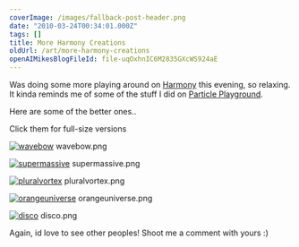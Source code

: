 ```yaml
---
coverImage: /images/fallback-post-header.png
date: "2010-03-24T00:34:01.000Z"
tags: []
title: More Harmony Creations
oldUrl: /art/more-harmony-creations
openAIMikesBlogFileId: file-uqOxhnIC6M2835GXcWS924aE
---
```


Was doing some more playing around on [Harmony](https://mrdoob.com/projects/harmony) this evening, so relaxing. It kinda reminds me of some of the stuff I did on [Particle Playground](https://www.mikecann.blog/programming/particle-playground/).

Here are some of the better ones..

<!-- more -->

Click them for full-size versions

[![](https://www.mikecann.blog/wp-content/uploads/2010/03/wavebow-1024x562.png "wavebow")](https://www.mikecann.blog/wp-content/uploads/2010/03/wavebow.png)
wavebow.png

[![](https://www.mikecann.blog/wp-content/uploads/2010/03/supermassive-1024x445.png "supermassive")](https://www.mikecann.blog/wp-content/uploads/2010/03/supermassive.png)
supermassive.png

[![](https://www.mikecann.blog/wp-content/uploads/2010/03/pluralvortex-1024x459.png "pluralvortex")](https://www.mikecann.blog/wp-content/uploads/2010/03/pluralvortex.png)
pluralvortex.png

[![](https://www.mikecann.blog/wp-content/uploads/2010/03/orangeuniverse-1024x536.png "orangeuniverse")](https://www.mikecann.blog/wp-content/uploads/2010/03/orangeuniverse.png)
orangeuniverse.png

[![](https://www.mikecann.blog/wp-content/uploads/2010/03/disco-1024x536.png "disco")](https://www.mikecann.blog/wp-content/uploads/2010/03/disco.png)
disco.png

Again, id love to see other peoples! Shoot me a comment with yours :)
